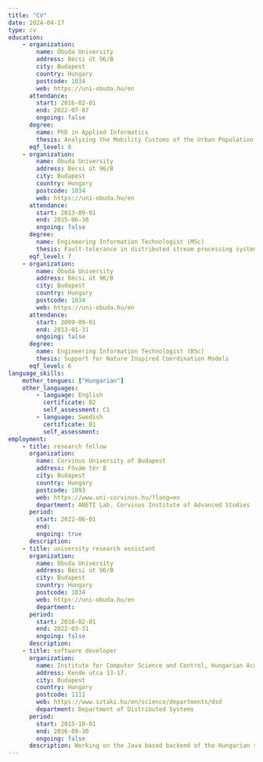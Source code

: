 ```yaml
---
title: "CV"
date: 2024-04-17
type: cv
education:
    - organization:
        name: Óbuda University
        address: Bécsi út 96/B
        city: Budapest
        country: Hungary
        postcode: 1034
        web: https://uni-obuda.hu/en
      attendance:
        start: 2016-02-01
        end: 2022-07-07
        ongoing: false
      degree: 
        name: PhD in Applied Informatics
        thesis: Analyzing the Mobility Customs of the Urban Population Using Mobile Network Data
      eqf_level: 8
    - organization:
        name: Óbuda University
        address: Bécsi út 96/B
        city: Budapest
        country: Hungary
        postcode: 1034
        web: https://uni-obuda.hu/en
      attendance:
        start: 2013-09-01
        end: 2015-06-30
        ongoing: false
      degree: 
        name: Engineering Information Technologist (MSc)
        thesis: Fault-tolerance in distributed stream processing systems
      eqf_level: 7
    - organization:
        name: Óbuda University
        address: Bécsi út 96/B
        city: Budapest
        country: Hungary
        postcode: 1034
        web: https://uni-obuda.hu/en
      attendance:
        start: 2009-09-01
        end: 2013-01-31
        ongoing: false
      degree: 
        name: Engineering Information Technologist (BSc)
        thesis: Support for Nature Inspired Coordination Models
      eqf_level: 6
language_skills:
    mother_tongues: ["Hungarian"]
    other_languages:
        - language: English
          certificate: B2
          self_assessment: C1
        - language: Swedish
          certificate: B1
          self_assessment:
employment:
    - title: research fellow
      organization:
        name: Corvinus University of Budapest
        address: Fővám tér 8
        city: Budapest
        country: Hungary
        postcode: 1093
        web: https://www.uni-corvinus.hu/?lang=en
        department: ANETI Lab, Corvinus Institute of Advanced Studies
      period:
        start: 2022-06-01
        end:
        ongoing: true
      description: 
    - title: university research assistant
      organization:
        name: Óbuda University
        address: Bécsi út 96/B
        city: Budapest
        country: Hungary
        postcode: 1034
        web: https://uni-obuda.hu/en
        department:
      period:
        start: 2016-02-01
        end: 2022-03-31
        ongoing: false
      description: 
    - title: software developer
      organization:
        name: Institute for Computer Science and Control, Hungarian Academy of Sciences (MTA SZTAKI)
        address: Kende utca 13-17.
        city: Budapest
        country: Hungary
        postcode: 1111
        web: https://www.sztaki.hu/en/science/departments/dsd
        department: Department of Distributed Systems
      period:
        start: 2015-10-01
        end: 2016-09-30
        ongoing: false
      description: Working on the Java based backend of the Hungarian scientific publication database (MTMT2)
---
```

